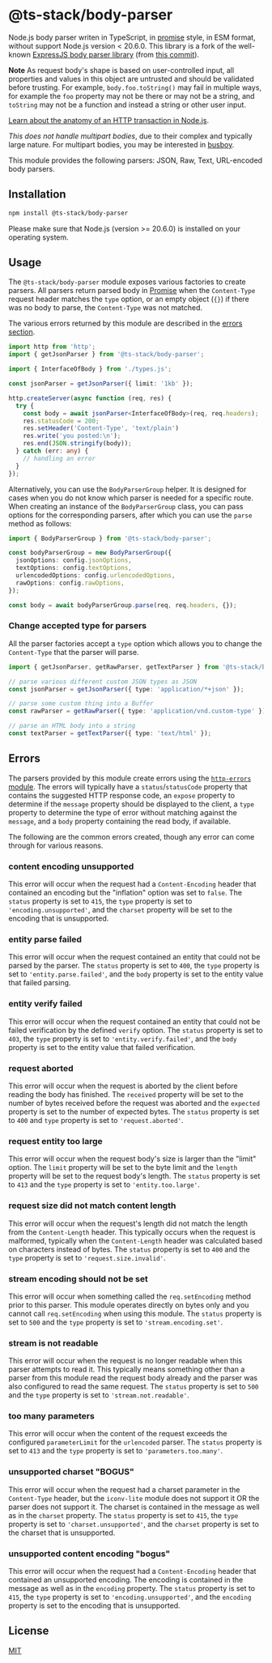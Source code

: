 # @ts-stack/body-parser

Node.js body parser writen in TypeScript, in [promise][2] style, in ESM format, without support Node.js version < 20.6.0. This library is a fork of the well-known [ExpressJS body parser library][0] (from [this commit][1]).

**Note** As request body's shape is based on user-controlled input, all properties and values in this object are untrusted and should be validated before trusting. For example, `body.foo.toString()` may fail in multiple ways, for example the `foo` property may not be there or may not be a string, and `toString` may not be a function and instead a string or other user input.

[Learn about the anatomy of an HTTP transaction in Node.js](https://nodejs.org/en/docs/guides/anatomy-of-an-http-transaction/).

_This does not handle multipart bodies_, due to their complex and typically large nature. For multipart bodies, you may be interested in [busboy][3].

This module provides the following parsers: JSON, Raw, Text, URL-encoded body parsers.

## Installation

```sh
npm install @ts-stack/body-parser
```

Please make sure that Node.js (version >= 20.6.0) is installed on your operating system.

## Usage

The `@ts-stack/body-parser` module exposes various factories to create parsers. All parsers return parsed body in [Promise][2] when the `Content-Type` request header matches the `type` option, or an empty object (`{}`) if there was no body to parse, the `Content-Type` was not matched.

The various errors returned by this module are described in the
[errors section](#errors).

```ts
import http from 'http';
import { getJsonParser } from '@ts-stack/body-parser';

import { InterfaceOfBody } from './types.js';

const jsonParser = getJsonParser({ limit: '1kb' });

http.createServer(async function (req, res) {
  try {
    const body = await jsonParser<InterfaceOfBody>(req, req.headers);
    res.statusCode = 200;
    res.setHeader('Content-Type', 'text/plain')
    res.write('you posted:\n');
    res.end(JSON.stringify(body));
  } catch (err: any) {
    // handling an error
  }
});
```

Alternatively, you can use the `BodyParserGroup` helper. It is designed for cases when you do not know which parser is needed for a specific route. When creating an instance of the `BodyParserGroup` class, you can pass options for the corresponding parsers, after which you can use the `parse` method as follows:

```ts
import { BodyParserGroup } from '@ts-stack/body-parser';

const bodyParserGroup = new BodyParserGroup({
  jsonOptions: config.jsonOptions,
  textOptions: config.textOptions,
  urlencodedOptions: config.urlencodedOptions,
  rawOptions: config.rawOptions,
});

const body = await bodyParserGroup.parse(req, req.headers, {});
```

### Change accepted type for parsers

All the parser factories accept a `type` option which allows you to change the `Content-Type` that the parser will parse.

```ts
import { getJsonParser, getRawParser, getTextParser } from '@ts-stack/body-parser';

// parse various different custom JSON types as JSON
const jsonParser = getJsonParser({ type: 'application/*+json' });

// parse some custom thing into a Buffer
const rawParser = getRawParser({ type: 'application/vnd.custom-type' });

// parse an HTML body into a string
const textParser = getTextParser({ type: 'text/html' });
```

## Errors

The parsers provided by this module create errors using the
[`http-errors` module](https://www.npmjs.com/package/http-errors). The errors
will typically have a `status`/`statusCode` property that contains the suggested
HTTP response code, an `expose` property to determine if the `message` property
should be displayed to the client, a `type` property to determine the type of
error without matching against the `message`, and a `body` property containing
the read body, if available.

The following are the common errors created, though any error can come through
for various reasons.

### content encoding unsupported

This error will occur when the request had a `Content-Encoding` header that
contained an encoding but the "inflation" option was set to `false`. The
`status` property is set to `415`, the `type` property is set to
`'encoding.unsupported'`, and the `charset` property will be set to the
encoding that is unsupported.

### entity parse failed

This error will occur when the request contained an entity that could not be
parsed by the parser. The `status` property is set to `400`, the `type`
property is set to `'entity.parse.failed'`, and the `body` property is set to
the entity value that failed parsing.

### entity verify failed

This error will occur when the request contained an entity that could not be
failed verification by the defined `verify` option. The `status` property is
set to `403`, the `type` property is set to `'entity.verify.failed'`, and the
`body` property is set to the entity value that failed verification.

### request aborted

This error will occur when the request is aborted by the client before reading
the body has finished. The `received` property will be set to the number of
bytes received before the request was aborted and the `expected` property is
set to the number of expected bytes. The `status` property is set to `400`
and `type` property is set to `'request.aborted'`.

### request entity too large

This error will occur when the request body's size is larger than the "limit"
option. The `limit` property will be set to the byte limit and the `length`
property will be set to the request body's length. The `status` property is
set to `413` and the `type` property is set to `'entity.too.large'`.

### request size did not match content length

This error will occur when the request's length did not match the length from
the `Content-Length` header. This typically occurs when the request is malformed,
typically when the `Content-Length` header was calculated based on characters
instead of bytes. The `status` property is set to `400` and the `type` property
is set to `'request.size.invalid'`.

### stream encoding should not be set

This error will occur when something called the `req.setEncoding` method prior
to this parser. This module operates directly on bytes only and you cannot
call `req.setEncoding` when using this module. The `status` property is set to
`500` and the `type` property is set to `'stream.encoding.set'`.

### stream is not readable

This error will occur when the request is no longer readable when this parser
attempts to read it. This typically means something other than a parser from
this module read the request body already and the parser was also configured to
read the same request. The `status` property is set to `500` and the `type`
property is set to `'stream.not.readable'`.

### too many parameters

This error will occur when the content of the request exceeds the configured
`parameterLimit` for the `urlencoded` parser. The `status` property is set to
`413` and the `type` property is set to `'parameters.too.many'`.

### unsupported charset "BOGUS"

This error will occur when the request had a charset parameter in the
`Content-Type` header, but the `iconv-lite` module does not support it OR the
parser does not support it. The charset is contained in the message as well
as in the `charset` property. The `status` property is set to `415`, the
`type` property is set to `'charset.unsupported'`, and the `charset` property
is set to the charset that is unsupported.

### unsupported content encoding "bogus"

This error will occur when the request had a `Content-Encoding` header that
contained an unsupported encoding. The encoding is contained in the message
as well as in the `encoding` property. The `status` property is set to `415`,
the `type` property is set to `'encoding.unsupported'`, and the `encoding`
property is set to the encoding that is unsupported.

## License

[MIT](LICENSE)


[0]: https://github.com/expressjs/body-parser
[1]: https://github.com/expressjs/body-parser/commit/83db46a1e5512135ce01ed90b9132ee16a2657a8
[2]: https://developer.mozilla.org/en-US/docs/Web/JavaScript/Reference/Global_Objects/Promise
[3]: https://github.com/mscdex/busboy
